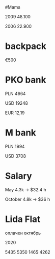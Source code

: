 
#Mama 

 2009 48.100

 2006 22.900

# backpack

€500
 
# PKO bank
 
 PLN 4964 
 
 USD 19248
 
 EUR 12,19
 
# M bank

PLN 1994

USD 3708

# Salary 

May 4.3k -> $32.4 h

October 4.8k -> $36 h

# Lida Flat

оплачен октябрь

2020

5435 5350 1465 4262


